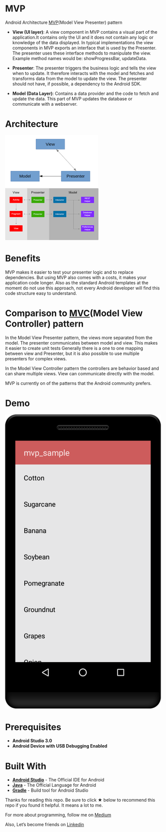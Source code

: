 # MVP
Android Architecture [MVP](https://en.wikipedia.org/wiki/Model–view–presenter)(Model View Presenter) pattern

* __View (UI layer)__: A view component in MVP contains a visual part of the application.It contains only the UI and it does not contain any logic or knowledge of the data displayed. In typical implementations the view components in MVP exports an interface that is used by the Presenter. The presenter uses these interface methods to manipulate the view. Example method names would be: showProgressBar, updateData.

* __Presenter__: The presenter triggers the business logic and tells the view when to update. It therefore interacts with the model and fetches and transforms data from the model to update the view. The presenter should not have, if possible, a dependency to the Android SDK.

* __Model (Data Layer)__: Contains a data provider and the code to fetch and update the data. This part of MVP updates the database or communicate with a webserver.

# Architecture

![MVP](screenshots/image1.png)
![MVP](screenshots/image2.png)

# Benefits
MVP makes it easier to test your presenter logic and to replace dependencies. But using MVP also comes with a costs, it makes your application code longer. Also as the standard Android templates at the moment do not use this approach, not every Android developer will find this code structure easy to understand.

# Comparison to [MVC](https://en.wikipedia.org/wiki/Model–view–controller)(Model View Controller) pattern
In the Model View Presenter pattern, the views more separated from the model. The presenter communicates between model and view. This makes it easier to create unit tests Generally there is a one to one mapping between view and Presenter, but it is also possible to use multiple presenters for complex views.

In the Model View Controller pattern the controllers are behavior based and can share multiple views. View can communicate directly with the model.

MVP is currently on of the patterns that the Android community prefers.

# Demo
![MVP](screenshots/mvp_image.png)

# Prerequisites
* __Android Studio 3.0__
* __Android Device with USB Debugging Enabled__

# Built With

* __[Android Studio](https://developer.android.com/studio/index.html)__ - The Official IDE for Android
* __[Java](https://en.wikipedia.org/wiki/Java_(programming_language))__ - The Official Language for Android
* __[Gradle](https://gradle.org)__ - Build tool for Android Studio

Thanks for reading this repo. Be sure to click ★ below to recommend this repo if you found it helpful. It means a lot to me.

For more about programming, follow me on [Medium](https://medium.com/@yash786agg)

Also, Let’s become friends on [Linkedin](http://bit.ly/24t4EVI)
